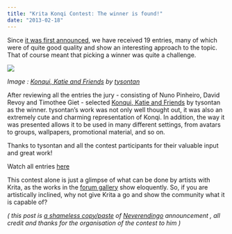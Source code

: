 ```yaml
---
title: "Krita Konqi Contest: The winner is found!"
date: "2013-02-18"
---
```


Since [it was first announced](http://forum.kde.org/viewtopic.php?f=137&t=109205), we have received 19 entries, many of which were of quite good quality and show an interesting approach to the topic. That of course meant that picking a winner was quite a challenge.

![](/images/posts/2013/mascot_20130120_KDE_3_720px.png)

_Image : [Konqui, Katie and Friends](http://forum.kde.org/viewtopic.php?f=254&t=109758#p257664) by [tysontan](http://forum.kde.org/memberlist.php?mode=viewprofile&u=49338)_

After reviewing all the entries the jury - consisting of Nuno Pinheiro, David Revoy and Timothee Giet - selected [Konqui, Katie and Friends](http://forum.kde.org/viewtopic.php?f=254&t=109758) by tysontan as the winner. tysontan’s work was not only well thought out, it was also an extremely cute and charming representation of Konqi. In addition, the way it was presented allows it to be used in many different settings, from avatars to groups, wallpapers, promotional material, and so on.

Thanks to tysontan and all the contest participants for their valuable input and great work!

Watch all entries [here](http://forum.kde.org/viewforum.php?f=254)

This contest alone is just a glimpse of what can be done by artists with Krita, as the works in the [forum gallery](http://forum.kde.org/viewforum.php?f=138) show eloquently. So, if you are artistically inclined, why not give Krita a go and show the community what it is capable of?

_( this post is [a shameless copy/paste](http://forum.kde.org/viewtopic.php?f=137&t=110099) of_ _[Neverendingo](http://forum.kde.org/memberlist.php?mode=viewprofile&u=3) announcement , all credit and thanks for the organisation of the contest to him )_
